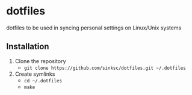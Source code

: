 # dotfiles
dotfiles to be used in syncing personal settings on Linux/Unix systems

## Installation
1. Clone the repository
	* `git clone https://github.com/sinksc/dotfiles.git ~/.dotfiles`
2. Create symlinks
	* `cd ~/.dotfiles`
	* `make`
